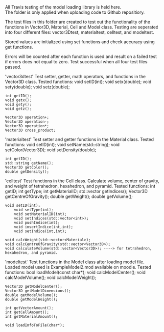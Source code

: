All Travis testing of the model loading library is held here.</br>
The folder is only applied when uploading code to Github repositiory.</br>

The test files in this folder are created to test out the functionality 
of the functions in Vector3D, Material, Cell and Model class.
Testing are seperated into four different files:
vector3Dtest, materialtest, celltest, and modeltest.

Stored values are initialized using set functions and check accuracy using get functions.

Errors will be counted after each function is used and result on a failed test if errors 
does not equal to zero. 
Test successful when all four test files passed.


'vector3dtest'
Test setter, getter, math operators, and functions in the Vector3D class.
Tested functions:
	void setID(int);
	void setx(double);
	void sety(double);
	void setz(double);
	
	int getID();
	void getx();
	void gety();
	void getz();

	Vector3D operation+;
	Vector3D operation-;
	Vector3D operation*;
	Vector3D cross_product;


'materialtest'
Test setter and getter functions in the Material class.
Tested functions:
	void setID(int);
	void setName(std::string);
	void setColor(Vector3D);
	void setDensity(double);

	int getID();
	std::string getName();
	Vector3D getColor();
	double getDensity();


'celltest'
Test functions in the Cell class. Calculate volume, center of gravity, and weight 
of tetrahedron, hexahedron, and pyramid.
Tested functions:
	int getID;
	int getType;
	int getMaterialID;
	std::vector<int> getIndices();
	Vector3D getCentreOfGravity();
	double getWeight();
	double getVolume();

	void setID(int);
    	void setType(int);
    	void setMaterialID(int);
    	void setIndices(std::vector<int>);
    	void pushIndice(int);
    	void insertIndice(int,int);
    	void setIndice(int,int);

	void calcWeight(std::vector<Material>);
	void calcCentreOfGravity(std::vector<Vector3D>);
	void calculateVolume(std::vector<Vector3D>); ----> for tetrahedron, hexahedron, and pyramid.


'modeltest'
Test functions in the Model class after loading model file.
Loaded model used is ExampleModel2.mod available on moodle.
Tested functions:
	bool loadModel(const char*);
	void calcModelCenter();
	void calcModelVolume();
	void calcModelWeight();
	
	Vector3D getModelCenter();
	Vector3D getModelDimensions();
	double getModelVolume();
	double getModelWeight();

	int getVectorAmount();
	int getCellAmount();
	int getMaterialAmount();

	void loadInfoToFile(char*);














